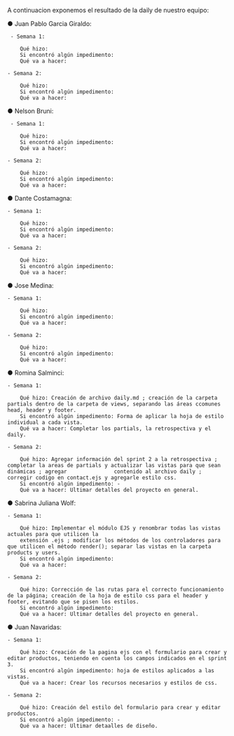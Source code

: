A continuacion exponemos el resultado de la daily de nuestro equipo:

● Juan Pablo Garcia Giraldo:

     - Semana 1: 
     
        Qué hizo:
        Si encontró algún impedimento:
        Qué va a hacer:
        
    - Semana 2:
    
        Qué hizo:
        Si encontró algún impedimento:
        Qué va a hacer:
        
● Nelson Bruni: 

     - Semana 1: 
     
        Qué hizo:
        Si encontró algún impedimento:
        Qué va a hacer:
        
    - Semana 2:
    
        Qué hizo:
        Si encontró algún impedimento:
        Qué va a hacer:
        
        
● Dante Costamagna:

    - Semana 1: 
    
        Qué hizo:
        Si encontró algún impedimento:
        Qué va a hacer:
        
    - Semana 2:
    
        Qué hizo:
        Si encontró algún impedimento:
        Qué va a hacer:
        
        
● Jose Medina: 

    - Semana 1: 
    
        Qué hizo:
        Si encontró algún impedimento:
        Qué va a hacer:
        
    - Semana 2:
    
        Qué hizo:
        Si encontró algún impedimento:
        Qué va a hacer:
        
        
● Romina Salminci:

    - Semana 1: 
    
        Qué hizo: Creación de archivo daily.md ; creación de la carpeta partials dentro de la carpeta de views, separando las áreas ccomunes head, header y footer.
        Si encontró algún impedimento: Forma de aplicar la hoja de estilo individual a cada vista.
        Qué va a hacer: Completar los partials, la retrospectiva y el daily.
        
    - Semana 2:
    
        Qué hizo: Agregar información del sprint 2 a la retrospectiva ; completar la areas de partials y actualizar las vistas para que sean dinámicas ; agregar               contenido al archivo daily ; corregir codigo en contact.ejs y agregarle estilo css.
        Si encontró algún impedimento: -
        Qué va a hacer: Ultimar detalles del proyecto en general.
        
        
● Sabrina Juliana Wolf: 

    - Semana 1: 
    
        Qué hizo: Implementar el módulo EJS y renombrar todas las vistas actuales para que utilicen la
        extensión .ejs ; modificar los métodos de los controladores para que utilicen el método render(); separar las vistas en la carpeta products y users.
        Si encontró algún impedimento:
        Qué va a hacer:
        
    - Semana 2:
    
        Qué hizo: Corrección de las rutas para el correcto funcionamiento de la página; creación de la hoja de estilo css para el header y footer, evitando que se pisen los estilos. 
        Si encontró algún impedimento:
        Qué va a hacer: Ultimar detalles del proyecto en general.
        
        
● Juan Navaridas: 

    - Semana 1: 
    
        Qué hizo: Creación de la pagina ejs con el formulario para crear y editar productos, teniendo en cuenta los campos indicados en el sprint 3. 
        Si encontró algún impedimento: hoja de estilos aplicados a las vistas.
        Qué va a hacer: Crear los recursos necesarios y estilos de css.
        
    - Semana 2:
    
        Qué hizo: Creación del estilo del formulario para crear y editar productos.
        Si encontró algún impedimento: -
        Qué va a hacer: Ultimar detaalles de diseño.
